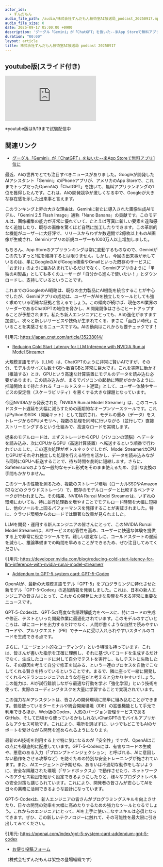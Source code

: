 ```yaml
---
actor_ids:
  - ずんだもん
audio_file_path: /audio/株式会社ずんだもん技術室AI放送局_podcast_20250917.mp3
audio_file_size: 0
date: 2025-09-17 05:00:00 +0900
description: 'グーグル「Gemini」が「ChatGPT」を抜いた--米App Storeで無料アプリ1位に、Reducing Cold Start Latency for LLM Inference with NVIDIA Run:ai Model Streamer、Addendum to GPT-5 system card: GPT-5-Codex'
duration: "00:00"
layout: article
title: 株式会社ずんだもん技術室AI放送局 podcast 20250917
---
```


## youtube版(スライド付き)

<div class="article-video"><iframe src="https://www.youtube.com/embed/Vd83Ro2EpKg" title="YouTube video player" frameborder="0" allow="accelerometer; autoplay; clipboard-write; encrypted-media; gyroscope; picture-in-picture; web-share" referrerpolicy="strict-origin-when-cross-origin" allowfullscreen></iframe></div>

※youtube版は9/19まで試験配信中

## 関連リンク


- [グーグル「Gemini」が「ChatGPT」を抜いた--米App Storeで無料アプリ1位に](https://japan.cnet.com/article/35238014/)  


最近、AIの世界でとても注目すべきニュースがありました。Googleが開発したAIアシスタント「Gemini」のiPhoneアプリが、アメリカのApp Storeで、これまでトップだったOpenAIの「ChatGPT」を抜いて、無料アプリランキングの1位を獲得したんです。これは、AIの開発競争が激しくなる中で、Googleが大きな存在感を示した出来事と言えます。

このランキング上昇の大きな理由は、Geminiに新たに導入された画像生成AIモデル、「Gemini 2.5 Flash Image」通称「Nano Banana」の貢献です。このモデルは、画像編集の能力が非常に優れていて、たとえば写真に新しい要素を違和感なく追加したり、既存の画像を驚くほど自然に加工したりできます。この革新的な機能がユーザーに大好評で、リリースからわずか数週間で2億枚以上ものAI画像が生成され、Geminiアプリの新規ユーザーも1000万人以上増加しました。

もちろん、App Storeのアプリランキングは常に変動するものなので、Geminiがこの先もずっと1位を維持するとは限りません。しかし、今回の出来事が示しているのは、単にGoogleのAIがGoogle検索やGmailといった既存のサービスに「おまけ」のように組み込まれているだけでなく、Geminiアプリのように「単独のAI製品」としても多くのユーザーが「自分から進んで使いたい！」とダウンロードし、支持しているということです。

これまでのGoogleのAI戦略は、既存の主力製品にAI機能を統合することが中心でしたが、Geminiアプリの成功は、ユーザーがAIを独立したツールとしても強く求めている明確な証拠と言えるでしょう。この傾向が続けば、現在のAI業界のリーダーであるChatGPTの地位を脅かし、AI開発競争はさらにヒートアップすることが予想されます。私たち新人エンジニアにとっても、AIの進化がますます加速し、次々と新しいサービスや技術が生まれてくる、まさに「面白い時代」にいることを実感させるニュースですね。AIの動向はこれからも要チェックです！

引用元: https://japan.cnet.com/article/35238014/


- [Reducing Cold Start Latency for LLM Inference with NVIDIA Run:ai Model Streamer](https://developer.nvidia.com/blog/reducing-cold-start-latency-for-llm-inference-with-nvidia-runai-model-streamer/)  


大規模言語モデル（LLM）は、ChatGPTのように非常に賢いAIですが、その分、モデルのサイズも数十GB～数百GBと非常に巨大です。これを実際に動かす（推論する）とき、GPUという高速な計算装置にモデルのデータを読み込む必要があります。この読み込みが、まるでパソコンの起動に時間がかかるように、推論開始まで待たされる「コールドスタート遅延」として、ユーザー体験やサービスの安定性（スケーラビリティ）を悪くする大きな課題となっています。

今回NVIDIAから発表された「NVIDIA Run:ai Model Streamer」は、このコールドスタート遅延を大幅に減らすための画期的なオープンソースツールです。これはPythonのSDK（開発キット）として提供され、モデルの重み（データ）をストレージからGPUメモリへ、複数の処理を同時に行いながら（並行して）直接ストリーミングするという仕組みで、高速なロードを実現します。

従来のモデルロードは、まずストレージからCPU（パソコンの頭脳）へデータを読み込み、次にCPUからGPU（高速計算装置）へ転送するという順番で行われていました。この逐次処理がボトルネックでしたが、Model StreamerはCPUとGPUがそれぞれ独立した処理を行える特性を活かし、データを読み込みながら同時にGPUへ転送することで、待ち時間を劇的に短縮します。さらに、Safetensorsのような一般的なモデル形式をそのまま使えるため、余計な変換の手間もかかりません。

このツールの性能を測るため、複数のストレージ環境（ローカルSSDやAmazon S3などのクラウドストレージ）で、既存のモデルローダーと比較するベンチマークが行われました。その結果、NVIDIA Run:ai Model Streamerは、いずれの環境においても、特に並行処理数を増やすことでモデルロード時間を大幅に短縮し、他のツールを上回るパフォーマンスを発揮することが実証されました。特に、クラウド環境からのロードでは顕著な改善が見られました。

LLMを開発・運用する新人エンジニアの皆さんにとって、このNVIDIA Run:ai Model Streamerは、AIサービスの応答性を高め、ユーザーに快適な体験を提供する上で非常に役立つツールです。難しい設定なしに、コールドスタートの遅延を減らし、推論準備までの時間を早めることができるため、ぜひ注目してみてください。

引用元: https://developer.nvidia.com/blog/reducing-cold-start-latency-for-llm-inference-with-nvidia-runai-model-streamer/


- [Addendum to GPT-5 system card: GPT-5-Codex](https://openai.com/index/gpt-5-system-card-addendum-gpt-5-codex)  


OpenAIが、最新の大規模言語モデル「GPT-5」をプログラミングに特化させた新モデル「GPT-5-Codex」の追加情報を発表しました。これは、日本の新人エンジニアの皆さんにとって、これからの開発に大きな影響を与える非常に重要なニュースです。

GPT-5-Codexは、GPT-5の高度な言語理解能力をベースに、特にコードの生成や修正、テストといった開発作業に最適化されています。このモデルのすごいところは、単にコードを出力するだけでなく、人間が書くような自然で読みやすいコードや、プルリクエスト（PR）でチームに受け入れられやすいスタイルのコードを生成できる点です。

さらに、「エージェント的なコーディング」という特徴も持っています。これは、皆さんが書いた指示を正確に理解し、それに基づいてコードを生成するだけでなく、生成したコードに対して自分でテストを実行し、もしテストに失敗したら、その原因を考えて自分で修正を試みる、という一連のプロセスを自動でこなしてくれる賢さを持っているということです。まるで、隣に座って一緒に開発してくれるベテランエンジニアのような存在だと考えると分かりやすいでしょう。この能力は、AIが試行錯誤しながら最適な行動を学ぶ「強化学習」という技術を使って、実際のコーディングタスクを大量に学習することで実現されています。

この強力なAIアシスタントは、皆さんの開発環境に簡単に組み込むことができます。普段使っているターミナルや統合開発環境（IDE）の拡張機能として手元で利用できるほか、Web版のCodex、人気のバージョン管理サービスであるGitHub、そして日頃から使っているかもしれないChatGPTのモバイルアプリからもアクセス可能です。これにより、場所を選ばずに、いつでもどこでもAIのサポートを受けながら開発を進められるようになります。

最新のAI技術を利用する上で特に気になるのが「安全性」ですが、OpenAIはこの点にも徹底的に配慮しています。GPT-5-Codexには、有害なコードの生成や、悪意のある入力（「プロンプトインジェクション」と呼ばれる、AIに意図しない動作をさせる攻撃など）を防ぐための特別な安全トレーニングが施されています。また、AIエージェントが予期せぬ、あるいは不適切な動作をしないように、安全な隔離された環境（「サンドボックス」）で動作させたり、ネットワークへのアクセス範囲を細かく設定できるようにしたりと、様々なプロダクトレベルの安全対策も講じられています。これにより、開発者の皆さんが安心してAIを日々の業務に活用できるような設計になっています。

GPT-5-Codexは、新人エンジニアの皆さんがプログラミングスキルを向上させたり、日々の開発の効率を大幅に高めたりするための強力なツールとなるでしょう。これからのエンジニアにとって、AIを上手に使いこなすスキルは必須となってきます。ぜひ、この新しいテクノロジーに触れて、その可能性を最大限に引き出してみてください。

引用元: https://openai.com/index/gpt-5-system-card-addendum-gpt-5-codex



- [お便り投稿フォーム](https://forms.gle/ffg4JTfqdiqK62qf9)

（株式会社ずんだもんは架空の登場組織です）
